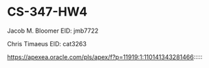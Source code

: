 # CS-347-HW4

Jacob M. Bloomer
EID: jmb7722

Chris Timaeus
EID: cat3263


https://apexea.oracle.com/pls/apex/f?p=11919:1:110141343281466:::::
